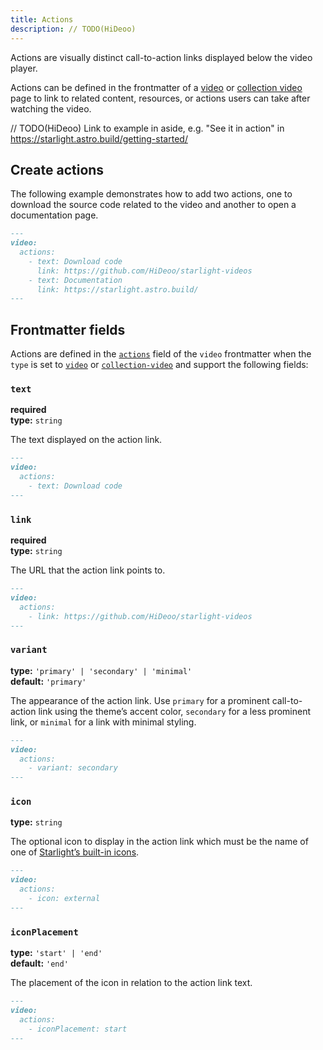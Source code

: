 ```yaml
---
title: Actions
description: // TODO(HiDeoo)
---
```


Actions are visually distinct call-to-action links displayed below the video player.

Actions can be defined in the frontmatter of a [video](/content/video/) or [collection video](/content/collection-video/) page to link to related content, resources, or actions users can take after watching the video.

// TODO(HiDeoo) Link to example in aside, e.g. "See it in action" in https://starlight.astro.build/getting-started/

## Create actions

The following example demonstrates how to add two actions, one to download the source code related to the video and another to open a documentation page.

```md
---
video:
  actions:
    - text: Download code
      link: https://github.com/HiDeoo/starlight-videos
    - text: Documentation
      link: https://starlight.astro.build/
---
```

## Frontmatter fields

Actions are defined in the [`actions`](#actions) field of the `video` frontmatter when the `type` is set to [`video`](/content/video/) or [`collection-video`](/content/collection-video/) and support the following fields:

### `text`

**required**  
**type:** `string`

The text displayed on the action link.

```md
---
video:
  actions:
    - text: Download code
---
```

### `link`

**required**  
**type:** `string`

The URL that the action link points to.

```md
---
video:
  actions:
    - link: https://github.com/HiDeoo/starlight-videos
---
```

### `variant`

**type:** `'primary' | 'secondary' | 'minimal'`  
**default:** `'primary'`

The appearance of the action link.
Use `primary` for a prominent call-to-action link using the theme’s accent color, `secondary` for a less prominent link, or `minimal` for a link with minimal styling.

```md
---
video:
  actions:
    - variant: secondary
---
```

### `icon`

**type:** `string`

The optional icon to display in the action link which must be the name of one of [Starlight’s built-in icons](https://starlight.astro.build/reference/icons/#all-icons).

```md
---
video:
  actions:
    - icon: external
---
```

### `iconPlacement`

**type:** `'start' | 'end'`  
**default:** `'end'`

The placement of the icon in relation to the action link text.

```md
---
video:
  actions:
    - iconPlacement: start
---
```
